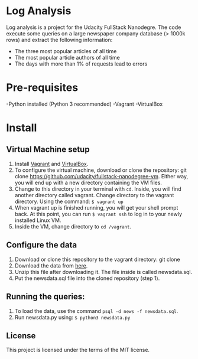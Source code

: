# Log Analysis
Log analysis is a project for the Udacity FullStack Nanodegre. The code execute some queries on a large newspaper company database (> 1000k rows) and extract the following information:
- The three most popular articles of all time
- The most popular article authors of all time
- The days with more than 1% of requests lead to errors


# Pre-requisites
-Python installed (Python 3 recommended)
-Vagrant
-VirtualBox

# Install
## Virtual Machine setup
1. Install [Vagrant](https://www.vagrantup.com/downloads.html) and [VirtualBox](https://www.virtualbox.org/wiki/Downloads).
2. To configure the virtual machine, download or clone the repository: git clone https://github.com/udacity/fullstack-nanodegree-vm. Either way, you will end up with a new directory containing the VM files.
3. Change to this directory in your terminal with `cd`. Inside, you will find another directory called vagrant. Change directory to the vagrant directory. Using the command:
  `$ vagrant up`
4. When vagrant up is finished running, you will get your shell prompt back. At this point, you can run `$ vagrant ssh` to log in to your newly installed Linux VM.
5. Inside the VM, change directory to `cd /vagrant`.

## Configure the data
1. Download or clone this repository to the vagrant directory: git clone
2. Download the data from [here](https://d17h27t6h515a5.cloudfront.net/topher/2016/August/57b5f748_newsdata/newsdata.zip).
3. Unzip this file after downloading it. The file inside is called newsdata.sql.
4. Put the newsdata.sql file into the cloned repository (step 1).

## Running the queries:
1. To load the data, use the command `psql -d news -f newsdata.sql`.
1. Run newsdata.py using: `$ python3 newsdata.py`


## License
This project is licensed under the terms of the MIT license.

